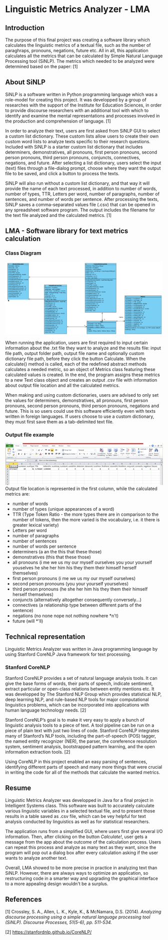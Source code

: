 # Linguistic Metrics Analyzer - LMA
## Introduction
The purpose of this final project was creating a software library which calculates the linguistic metrics of a textual file, such as
the number of paraghraps, pronouns, negations, future etc. All in all, this application calculates all the metrics that can be calculated by Simple Natural Language Processing tool (SiNLP). The metrics which needed to be analyzed were determined based on the paper: [1]

## About SiNLP
SiNLP is a software written in Python programming language which was a role-model for creating this project. It was developped by a group of researches with the support of the Institute for Education Sciences, in order to provide discourse researchers with an additional tool with which to identify and examine the mental representations and processes involved in the production and comprehension of language. [1]

In order to analyze their text, users are first asked from SiNLP GUI to select a custom list dictionary. These custom lists allow users to create their own custom word lists to analyze texts specific to their research questions. Included with SiNLP is a starter custom list dictionary that includes determiners, demonstratives, all pronouns, first person pronouns, second person pronouns, third person pronouns, conjuncts, connectives, negations, and future. After selecting a list dictionary, users select the input (text) files through a file-dialog prompt, choose where they want the output file to be saved, and click a button to process the texts.

SiNLP will also run without a custom list dictionary, and that way it will provide the name of each text processed, in addition to number of words, number of types, TTR, Letters per word, number of paragraphs, number of sentences, and number of words per sentence. After processing the texts, SiNLP saves a comma-separated values file (.csv) that can be opened in any spreadsheet software program. The output includes the filename for the text file analyzed and the calculated metrics. [1]

## LMA - Software library for text metrics calculation
### Class Diagram
![alt text](https://github.com/aloricmilica/TxtAnalyzer/blob/master/src/main/resources/ClassDiagram.png "Class Diagram")

When running the application, users are first required to input certain information about the .txt file they want to analyze and the results file: input file path, output folder path, output file name and optionally custom dictionary file path, before they click the button Calculate. When the calculate() method is called, each of the redefined abstract methods calculates a needed metric, so an object of Metrics class featuring these calculated values is created. In the end, the program assigns these metrics to a new Text class object and creates an output .csv file with information about output file location and all the calculated metrics.

When making and using custom dictionaries, users are advised to only set the values for determiners, demonstratives, all pronouns, first person pronouns, second person pronouns, third person pronouns, negations and future. This is so users could use this software efficiently even with texts written in foreign languages. If users choose to use a custom dictionary, they must first save them as a tab-delimited text file.


### Output file example
![alt text](https://github.com/aloricmilica/TxtAnalyzer/blob/master/src/main/resources/resultsExample.png "Results Example")
Output file location is represented in the first column, while the calculated metrics are:
- number of words
- number of types (unique appearances of a word)
- TTR (Type Token Ratio - the more types there are in comparison to the number of tokens, 
     then the more varied is the vocabulary, i.e. it there is greater lexical variety)
- Letters per word
- number of paragraphs
- number of sentences
- number of words per sentence
- determiners (a	an	the	this	that	these	those)
- demonstratives (this	that	these	those)
- all pronouns (i	me	we	us	my	our	myself	ourselves	you	your	yourself	youselves	he	she	her	him	his	they	them	their	himself	        herself	themselves)
- first person pronouns (i	me	we	us	my	our	myself	ourselves)
- second person pronouns (you your  yourself  yourselves)
- third person pronouns (he	she	her	him	his	they	them	their	himself	herself	themselves)
- conjuncts (alternatively	altogether	consequently	conversely...)
- connectives (a relationship type between different parts of the sentence)
- negations (no	none	nope	not	nothing	nowhere	*n't) 
- future (will *'ll)

## Technical representation
Linguistic Metrics Analyzer was written in Java programming language by using Stanford CoreNLP Java framework for text processing.

### Stanford CoreNLP
Stanford CoreNLP provides a set of natural language analysis tools. It can give the base forms of words, their parts of speech, indicate sentiment, extract particular or open-class relations between entity mentions etc. It was developped by The Stanford NLP Group which provides statistical NLP, deep learning NLP, and rule-based NLP tools for major computational linguistics problems, which can be incorporated into applications with human language technology needs. [2]

Stanford CoreNLP’s goal is to make it very easy to apply a bunch of linguistic analysis tools to a piece of text. A tool pipeline can be run on a piece of plain text with just two lines of code. Stanford CoreNLP integrates many of Stanford’s NLP tools, including the part-of-speech (POS) tagger, the named entity recognizer (NER), the parser, the coreference resolution system, sentiment analysis, bootstrapped pattern learning, and the open information extraction tools. [2]

Using CoreNLP in this project enabled an easy parsing of sentences, identifying different parts of speech and many more things that were crucial in writing the code for all of the methods that calculate the wanted metrics.

## Resume
Linguistic Metrics Analyzer was developped in Java for a final project in Intelligent Systems class.
This software was built to accurately calculate various linguistic variables in a selected textual file, and to present those results in a table saved as .csv file, which can be vey helpful for text analysis conducted by linguistics as well as for statistical researchers.

The application runs from a simplified GUI, where users first give several I/O information. Then, after clicking on the button *Calculate!*, user gets a message from the app about the outcome of the calculation process. Users can repeat this process and analyze as many text as they want, since the program will pop out a dialog box after every calculation asking if the user wants to analyze another text.

Overall, LMA showed to be more precise in practice in analyzing text than SiNLP. However, there are always ways to optimize an application, so restructuring code in a smarter way and upgrading the graphical interface to a more appealing design wouldn't be a surplus.

## References

[1] Crossley, S. A., Allen, L. K., Kyle, K., & McNamara, D.S. (2014). *Analyzing discourse processing using a simple natural language processing tool (SiNLP). Discourse Processes, 51(5-6), pp. 511-534.*

[2] https://stanfordnlp.github.io/CoreNLP/
